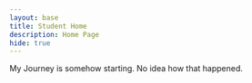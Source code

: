 ```yaml
---
layout: base
title: Student Home 
description: Home Page
hide: true
---
```


My Journey is somehow starting. No idea how that happened.

